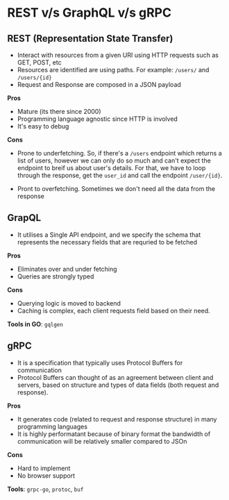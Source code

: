 # REST v/s GraphQL v/s gRPC

## REST (Representation State Transfer)

- Interact with resources from a given URI using HTTP requests such as GET, POST, etc
- Resources are identified are using paths. For example: `/users/` and `/users/{id}`
- Request and Response are composed in a JSON payload

**Pros**

- Mature (its there since 2000)
- Programming language agnostic since HTTP is involved
- It's easy to debug

**Cons**

- Prone to underfetching. So, if there's a `/users` endpoint which returns a list of users, however we can only do so much and can't expect the endpoint to breif us about user's details. For that, we have to loop through the response, get the `user_id` and call the endpoint `/user/{id}`.

- Pront to overfetching. Sometimes we don't need all the data from the response 


## GrapQL

- It utilises a Single API endpoint, and we specify the schema that represents the necessary fields that are requried to be fetched


**Pros**

- Eliminates over and under fetching
- Queries are strongly typed


**Cons**

- Querying logic is moved to backend
- Caching is complex, each client requests field based on their need.

**Tools in GO**: `gqlgen`

## gRPC

- It is a specification that typically uses Protocol Buffers for communication
- Protocol Buffers can thought of as an agreement between client and servers, based on structure and types of data fields (both request and response).

**Pros**

- It generates code (related to request and response structure) in many programming languages
- It is highly performatant because of binary format the bandwidth of communication will be relatively smaller compared to JSOn

**Cons**
- Hard to implement
- No browser support

**Tools**: `grpc-go`, `protoc`, `buf`
